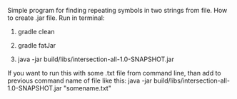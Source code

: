Simple program for finding repeating symbols in two strings from file.
How to create .jar file. Run in terminal:

1. gradle clean

2. gradle fatJar

3. java -jar build/libs/intersection-all-1.0-SNAPSHOT.jar


If you want to run this with some .txt file from command line, than add to previous command name of file like this:
java -jar build/libs/intersection-all-1.0-SNAPSHOT.jar "somename.txt"
